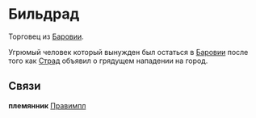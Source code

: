 # Бильдрад

Торговец из [Баровии](../locs/barovia_city.md).

Угрюмый человек который вынужден был остаться в [Баровии](../locs/barovia_city.md) после того как [Страд](./strad.md) объявил о грядущем нападении на город.

## Связи

**племянник** [Правимпл](./parvimpl.md)